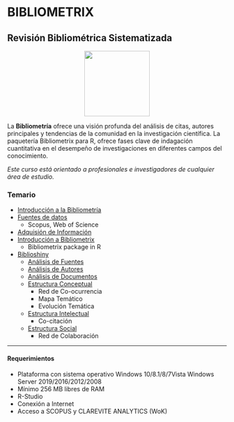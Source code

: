 # BIBLIOMETRIX
## Revisión Bibliométrica Sistematizada


<p align="center">
<img src="https://www.bibliometrix.org/logo.png" width="150"  />
</p>

La **Bibliometría** ofrece una visión profunda del análisis de citas, autores principales y tendencias de la comunidad en la investigación científica. La paquetería Bibliometrix para R, ofrece fases clave de indagación
cuantitativa en el desempeño de investigaciones en diferentes campos del conocimiento.

*Este curso está orientado a profesionales e investigadores de cualquier área de estudio.*  
  
  

### Temario
* [Introducción a la Bibliometría](https://github.com/paozuluaga/Bibliometrix_Course/blob/master/1.%20Introducci%C3%B3n%20Bibliometr%C3%ADa.md)
* [Fuentes de datos](https://github.com/paozuluaga/Bibliometrix_Course/blob/master/2.%20Fuentes%20de%20Datos.md)
  - Scopus, Web of Science
* [Adquisión de Información](https://github.com/paozuluaga/Bibliometrix_Course/blob/master/3.%20Adquisici%C3%B3n%20de%20Informaci%C3%B3n.md)
* [Introducción a Bibliometrix](https://github.com/paozuluaga/Bibliometrix_Course/blob/master/4.%20Introducci%C3%B3n%20a%20Bibliometrix.md)
  - Bibliometrix package in R
* [Biblioshiny](https://github.com/paozuluaga/Bibliometrix_Course/blob/master/5.%20Biblioshiny.md)
  - [Análisis de Fuentes](https://github.com/paozuluaga/Bibliometrix_Course/blob/master/5.1.%20M%C3%A9tricas.md)
  - [Análisis de Autores](https://github.com/paozuluaga/Bibliometrix_Course/blob/master/5.1.%20M%C3%A9tricas.md)
  - [Análisis de Documentos](https://github.com/paozuluaga/Bibliometrix_Course/blob/master/5.1.%20M%C3%A9tricas.md)
  - [Estructura Conceptual](https://github.com/paozuluaga/Bibliometrix_Course/blob/master/5.2.%20Estructura%20de%20Conocimiento.md#g-estructura-conceptual-conceptual-structure)
    + Red de Co-ocurrencia
    + Mapa Temático
    + Evolución Temática
  - [Estructura Intelectual](https://github.com/paozuluaga/Bibliometrix_Course/blob/master/5.2.%20Estructura%20de%20Conocimiento.md)
    + Co-citación
  - [Estructura Social](https://github.com/paozuluaga/Bibliometrix_Course/blob/master/5.2.%20Estructura%20de%20Conocimiento.md)
    + Red de Colaboración
 
________________________________________
 #### Requerimientos
* Plataforma con sistema operativo Windows 10/8.1/8/7Vista Windows Server 2019/2016/2012/2008
* Mínimo 256 MB libres de RAM
* R-Studio
* Conexión a Internet
* Acceso a SCOPUS y CLAREVITE ANALYTICS (WoK)
